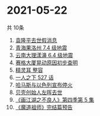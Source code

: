 # 2021-05-22
  共 10条

  <!-- BEGIN -->
  <!-- 最后更新时间:Sat May 22 2021 05:23:07 GMT+0000 (Coordinated Universal Time) -->
  1. [袁隆平去世假消息](https://www.zhihu.com/search?q=袁隆平)
1. [青海果洛州 7.4 级地震](https://www.zhihu.com/search?q=青海地震)
1. [云南大理漾濞 6.4 级地震](https://www.zhihu.com/search?q=云南地震)
1. [赛格大厦晃动原因初步查明](https://www.zhihu.com/search?q=赛格大厦)
1. [精灵耳 整容](https://www.zhihu.com/search?q=精灵耳)
1. [一人之下 527 话](https://www.zhihu.com/search?q=一人之下)
1. [哈马斯与以色列宣布停火](https://www.zhihu.com/search?q=以色列哈马斯)
1. [贝壳创始人左晖去世](https://www.zhihu.com/search?q=贝壳创始人去世)
1. [《画江湖之不良人》第四季第 5 集](https://www.zhihu.com/search?q=画江湖之不良人第四季)
1. [《魔道祖师》完结篇预告](https://www.zhihu.com/search?q=魔道祖师)
  <!-- END -->
  